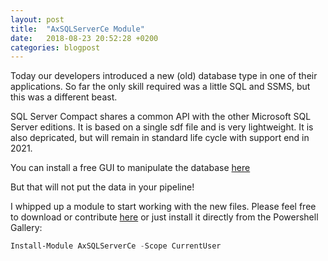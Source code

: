 ```yaml
---
layout: post
title:  "AxSQLServerCe Module"
date:   2018-08-23 20:52:28 +0200
categories: blogpost
---
```

Today our developers introduced a new (old) database type in one of their applications. So far the only skill required was a little SQL and SSMS, but this was a different beast.

SQL Server Compact shares a common API with the other Microsoft SQL Server editions. It is based on a single sdf file and is very lightweight. It is also depricated, but will remain in standard life cycle with support end in 2021.

You can install a free GUI to manipulate the database [here](https://sourceforge.net/projects/compactview/)

But that will not put the data in your pipeline!

I whipped up a module to start working with the new files. Please feel free to download or contribute [here](https://github.com/Agazoth/AxSQLServerCe.git) or just install it directly from the Powershell Gallery:
```Powershell
Install-Module AxSQLServerCe -Scope CurrentUser
```
